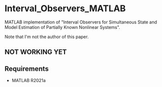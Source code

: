 # Interval_Observers_MATLAB
MATLAB implementation of "Interval Observers for Simultaneous State and Model Estimation of Partially Known Nonlinear Systems".

Note that I'm not the author of this paper.

## NOT WORKING YET

## Requirements
- MATLAB R2021a
